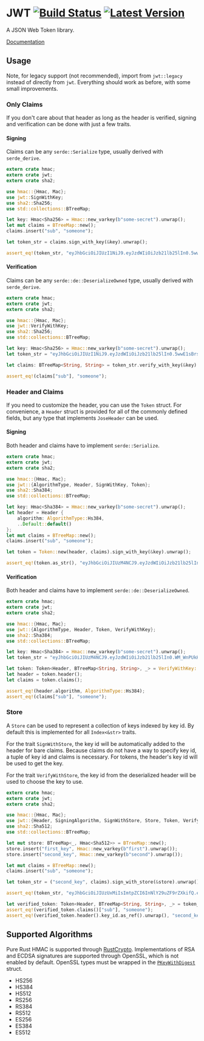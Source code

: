 # JWT [![Build Status]][travis] [![Latest Version]][crates.io]

[Build Status]: https://api.travis-ci.org/mikkyang/rust-jwt.svg?branch=master
[travis]: https://travis-ci.org/mikkyang/rust-jwt
[Latest Version]: https://img.shields.io/crates/v/jwt.svg
[crates.io]: https://crates.io/crates/jwt

A JSON Web Token library.

[Documentation](http://mikkyang.github.io/rust-jwt/doc/jwt/index.html)

## Usage

Note, for legacy support (not recommended), import from `jwt::legacy` instead
of directly from `jwt`. Everything should work as before, with some small
improvements.

### Only Claims

If you don't care about that header as long as the header is verified, signing
and verification can be done with just a few traits.

#### Signing

Claims can be any `serde::Serialize` type, usually derived with
`serde_derive`.

```rust
extern crate hmac;
extern crate jwt;
extern crate sha2;

use hmac::{Hmac, Mac};
use jwt::SignWithKey;
use sha2::Sha256;
use std::collections::BTreeMap;

let key: Hmac<Sha256> = Hmac::new_varkey(b"some-secret").unwrap();
let mut claims = BTreeMap::new();
claims.insert("sub", "someone");

let token_str = claims.sign_with_key(&key).unwrap();

assert_eq!(token_str, "eyJhbGciOiJIUzI1NiJ9.eyJzdWIiOiJzb21lb25lIn0.5wwE1sBrs-vftww_BGIuTVDeHtc1Jsjo-fiHhDwR8m0");
```

#### Verification

Claims can be any `serde::de::DeserializeOwned` type, usually derived with
`serde_derive`.

```rust
extern crate hmac;
extern crate jwt;
extern crate sha2;

use hmac::{Hmac, Mac};
use jwt::VerifyWithKey;
use sha2::Sha256;
use std::collections::BTreeMap;

let key: Hmac<Sha256> = Hmac::new_varkey(b"some-secret").unwrap();
let token_str = "eyJhbGciOiJIUzI1NiJ9.eyJzdWIiOiJzb21lb25lIn0.5wwE1sBrs-vftww_BGIuTVDeHtc1Jsjo-fiHhDwR8m0";

let claims: BTreeMap<String, String> = token_str.verify_with_key(&key).unwrap();

assert_eq!(claims["sub"], "someone");
```

### Header and Claims

If you need to customize the header, you can use the `Token` struct. For
convenience, a `Header` struct is provided for all of the commonly defined
fields, but any type that implements `JoseHeader` can be used.

#### Signing

Both header and claims have to implement `serde::Serialize`.

```rust
extern crate hmac;
extern crate jwt;
extern crate sha2;

use hmac::{Hmac, Mac};
use jwt::{AlgorithmType, Header, SignWithKey, Token};
use sha2::Sha384;
use std::collections::BTreeMap;

let key: Hmac<Sha384> = Hmac::new_varkey(b"some-secret").unwrap();
let header = Header {
    algorithm: AlgorithmType::Hs384,
    ..Default::default()
};
let mut claims = BTreeMap::new();
claims.insert("sub", "someone");

let token = Token::new(header, claims).sign_with_key(&key).unwrap();

assert_eq!(token.as_str(), "eyJhbGciOiJIUzM4NCJ9.eyJzdWIiOiJzb21lb25lIn0.WM_WnPUkHK6zm6Wz7zk1kmIxz990Te7nlDjQ3vzcye29szZ-Sj47rLNSTJNzpQd_");
```

#### Verification

Both header and claims have to implement `serde::de::DeserializeOwned`.

```rust
extern crate hmac;
extern crate jwt;
extern crate sha2;

use hmac::{Hmac, Mac};
use jwt::{AlgorithmType, Header, Token, VerifyWithKey};
use sha2::Sha384;
use std::collections::BTreeMap;

let key: Hmac<Sha384> = Hmac::new_varkey(b"some-secret").unwrap();
let token_str = "eyJhbGciOiJIUzM4NCJ9.eyJzdWIiOiJzb21lb25lIn0.WM_WnPUkHK6zm6Wz7zk1kmIxz990Te7nlDjQ3vzcye29szZ-Sj47rLNSTJNzpQd_";

let token: Token<Header, BTreeMap<String, String>, _> = VerifyWithKey::verify_with_key(token_str, &key).unwrap();
let header = token.header();
let claims = token.claims();

assert_eq!(header.algorithm, AlgorithmType::Hs384);
assert_eq!(claims["sub"], "someone");
```

### Store
A `Store` can be used to represent a collection of keys indexed by key id. By default this is implemented
for all `Index<&str>` traits.

For the trait `SignWithStore`, the key id will be automatically added to the header for bare claims.
Because claims do not have a way to specify key id, a tuple of key id and claims is necessary. For
tokens, the header's key id will be used to get the key.

For the trait `VerifyWithStore`, the key id from the deserialized header will be used to choose the key
to use.

```rust
extern crate hmac;
extern crate jwt;
extern crate sha2;

use hmac::{Hmac, Mac};
use jwt::{Header, SigningAlgorithm, SignWithStore, Store, Token, VerifyWithStore};
use sha2::Sha512;
use std::collections::BTreeMap;

let mut store: BTreeMap<_, Hmac<Sha512>> = BTreeMap::new();
store.insert("first_key", Hmac::new_varkey(b"first").unwrap());
store.insert("second_key", Hmac::new_varkey(b"second").unwrap());

let mut claims = BTreeMap::new();
claims.insert("sub", "someone");

let token_str = ("second_key", claims).sign_with_store(&store).unwrap();

assert_eq!(token_str, "eyJhbGciOiJIUzUxMiIsImtpZCI6InNlY29uZF9rZXkifQ.eyJzdWIiOiJzb21lb25lIn0.9gALQon5Mk8r4BjOZ2SJQlauGmT4WUhpN152x9dfKvkPON1VwEN09Id8vjQ0ABlfLJUTVNP36dsdrpYEZDLUcw");

let verified_token: Token<Header, BTreeMap<String, String>, _> = token_str.verify_with_store(&store).unwrap();
assert_eq!(verified_token.claims()["sub"], "someone");
assert_eq!(verified_token.header().key_id.as_ref().unwrap(), "second_key");
```

## Supported Algorithms

Pure Rust HMAC is supported through [RustCrypto](https://github.com/RustCrypto). Implementations of RSA and ECDSA signatures are supported through OpenSSL, which is not enabled by default. OpenSSL types must be wrapped in the [`PKeyWithDigest`](http://mikkyang.github.io/rust-jwt/doc/jwt/algorithm/openssl/struct.PKeyWithDigest.html) struct.

* HS256
* HS384
* HS512
* RS256
* RS384
* RS512
* ES256
* ES384
* ES512
